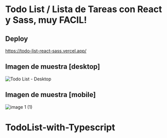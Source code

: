 # Todo List / Lista de Tareas con React y Sass, muy FACIL!
## Deploy
https://todo-list-react-sass.vercel.app/
## Imagen de muestra [desktop]
![Todo List - Desktop](https://user-images.githubusercontent.com/81174890/140768733-59fb3299-9a6a-4b68-ba6f-9b2c272c8e08.png)
## Imagen de muestra [mobile]
![image 1 (1)](https://user-images.githubusercontent.com/81174890/140769211-8db5aa00-eb78-4d65-b12d-dab3ecf2f6b4.png)

# TodoList-with-Typescript
